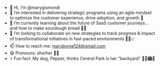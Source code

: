 - 👋 Hi, I’m @marygismondi
- 👀 I’m interested in delivering strategic programs using an agile mindset to optimize the customer experience, drive adoption, and growth :rocket:
- 🌱 I’m currently learning about the future of SaaS customer journeys... and how to make sourdough bread :bread::baguette_bread:	
- 💞️ I’m looking to collaborate on new strategies to track progress & impact of transformational initiatives in fast-paced environments :handshake::thinking::chart_with_upwards_trend:	
- 📫 How to reach me: marybyrne124@gmail.com
- 😄 Pronouns: she/her :sassy_woman:
- ⚡ Fun fact: My dog, Pepper, thinks Central Park is her "backyard" :dog::paw_prints::cityscape::statue_of_liberty:

<!---
marygismondi/marygismondi is a ✨ special ✨ repository because its `README.md` (this file) appears on your GitHub profile.
You can click the Preview link to take a look at your changes.
--->
